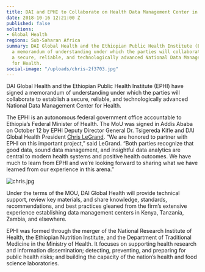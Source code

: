 ```yaml
---
title: DAI and EPHI to Collaborate on Health Data Management Center in Ethiopia
date: 2018-10-16 12:21:00 Z
published: false
solutions:
- Global Health
regions: Sub-Saharan Africa
summary: DAI Global Health and the Ethiopian Public Health Institute (EPHI) have signed
  a memorandum of understanding under which the parties will collaborate to establish
  a secure, reliable, and technologically advanced National Data Management Center
  for Health.
social-image: "/uploads/chris-2f3703.jpg"
---
```


DAI Global Health and the Ethiopian Public Health Institute (EPHI) have signed a memorandum of understanding under which the parties will collaborate to establish a secure, reliable, and technologically advanced National Data Management Center for Health.

The EPHI is an autonomous federal government office accountable to Ethiopia’s Federal Minister of Health. The MoU was signed in Addis Ababa on October 12 by EPHI Deputy Director General Dr. Tsigereda Kifle and DAI Global Health President [Chris LeGrand](https://www.dai.com/who-we-are/leadership/christopher-legrand).
“We are honored to partner with EPHI on this important project,” said LeGrand. “Both parties recognize that good data, sound data management, and insightful data analytics are central to modern health systems and positive health outcomes. We have much to learn from EPHI and we’re looking forward to sharing what we have learned from our experience in this arena.” 

![chris.jpg](/uploads/chris.jpg)

Under the terms of the MOU, DAI Global Health will provide technical support, review key materials, and share knowledge, standards, recommendations, and best practices gleaned from the firm’s extensive experience establishing data management centers in Kenya, Tanzania, Zambia, and elsewhere.

EPHI was formed through the merger of the National Research Institute of Health, the Ethiopian Nutrition Institute, and the Department of Traditional Medicine in the Ministry of Health. It focuses on supporting health research and information dissemination; detecting, preventing, and preparing for public health risks; and building the capacity of the nation’s health and food science laboratories.
